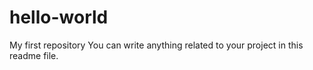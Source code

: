 # hello-world
My first repository
You can write anything related to your project in this readme file.
